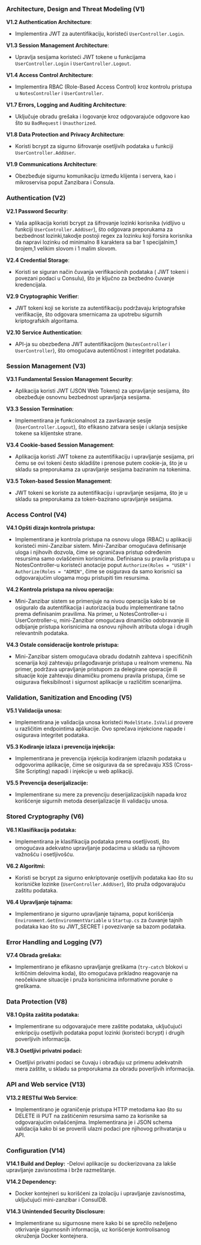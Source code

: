 ﻿
### Architecture, Design and Threat Modeling (V1)

**V1.2 Authentication Architecture**: 
- Implementira JWT za autentifikaciju, koristeći `UserController.Login`.

**V1.3 Session Management Architecture**: 
- Upravlja sesijama koristeći JWT tokene u funkcijama `UserController.Login` i `UserController.Logout`.
 
**V1.4 Access Control Architecture**: 
- Implementira RBAC (Role-Based Access Control) kroz kontrolu pristupa u `NotesController` i `UserController`.
 
**V1.7 Errors, Logging and Auditing Architecture**: 
- Uključuje obradu grešaka i logovanje kroz odgovarajuće odgovore kao što su `BadRequest` i `Unauthorized`.

**V1.8 Data Protection and Privacy Architecture**: 
- Koristi bcrypt za sigurno šifrovanje osetljivih podataka u funkciji `UserController.AddUser`.

**V1.9 Communications Architecture**: 
- Obezbeđuje sigurnu komunikaciju između klijenta i servera, kao i mikroservisa poput Zanzibara i Consula.

### Authentication (V2)
    
**V2.1 Password Security**:
- Vaša aplikacija koristi bcrypt za šifrovanje lozinki korisnika (vidljivo u funkciji `UserController.AddUser`), što odgovara preporukama za bezbednost lozinki,takodje postoji regex za lozinku koji forsira korisnika da napravi lozinku od minimalno 8 karaktera sa bar 1 specijalnim,1 brojem,1 velikim slovom i 1 malim slovom.

**V2.4 Credential Storage**: 
- Koristi se siguran način čuvanja verifikacionih podataka ( JWT tokeni i povezani podaci u Consulu), što je ključno za bezbedno čuvanje kredencijala.

**V2.9 Cryptographic Verifier**: 
- JWT tokeni koji se koriste za autentifikaciju podržavaju kriptografske verifikacije, što odgovara smernicama za upotrebu sigurnih kriptografskih algoritama.

**V2.10 Service Authentication**: 
- API-ja su obezbeđena JWT autentifikacijom (`NotesController` i `UserController`), što omogućava autentičnost i integritet podataka.

### Session Management (V3)

**V3.1 Fundamental Session Management Security**: 
- Aplikacija koristi JWT (JSON Web Tokens) za upravljanje sesijama, što obezbeđuje osnovnu bezbednost upravljanja sesijama.
    
**V3.3 Session Termination**:
- Implementirana je funkcionalnost za završavanje sesije (`UserController.Logout`), što efikasno zatvara sesije i uklanja sesijske tokene sa klijentske strane.
    
**V3.4 Cookie-based Session Management**: 
- Aplikacija koristi JWT tokene za autentifikaciju i upravljanje sesijama, pri čemu se ovi tokeni često skladište i prenose putem cookie-ja, što je u skladu sa preporukama za upravljanje sesijama baziranim na tokenima.
    
**V3.5 Token-based Session Management**: 
- JWT tokeni se koriste za autentifikaciju i upravljanje sesijama, što je u skladu sa preporukama za token-bazirano upravljanje sesijama.

### Access Control (V4)

**V4.1 Opšti dizajn kontrola pristupa:**

-   Implementirana je kontrola pristupa na osnovu uloga (RBAC) u aplikaciji koristeći mini-Zanzibar sistem. Mini-Zanzibar omogućava definisanje uloga i njihovih dozvola, čime se ograničava pristup određenim resursima samo ovlašćenim korisnicima. Definisana su pravila pristupa u NotesController-u koristeći anotacije poput `Authorize(Roles = "USER"` i `Authorize(Roles = "ADMIN"`, čime se osigurava da samo korisnici sa odgovarajućim ulogama mogu pristupiti tim resursima.

**V4.2 Kontrola pristupa na nivou operacija:**

-   Mini-Zanzibar sistem se primenjuje na nivou operacija kako bi se osiguralo da autentifikacija i autorizacija budu implementirane tačno prema definisanim pravilima. Na primer, u NotesController-u i UserController-u, mini-Zanzibar omogućava dinamičko odobravanje ili odbijanje pristupa korisnicima na osnovu njihovih atributa uloga i drugih relevantnih podataka.

**V4.3 Ostale consideracije kontrole pristupa:**

-   Mini-Zanzibar sistem omogućava obradu dodatnih zahteva i specifičnih scenarija koji zahtevaju prilagođavanje pristupa u realnom vremenu. Na primer, podržava upravljanje pristupom za delegirane operacije ili situacije koje zahtevaju dinamičku promenu pravila pristupa, čime se osigurava fleksibilnost i sigurnost aplikacije u različitim scenarijima.

### Validation, Sanitization and Encoding (V5)

**V5.1 Validacija unosa:**

-   Implementirana je validacija unosa koristeći `ModelState.IsValid` provere u različitim endpointima aplikacije. Ovo sprečava injekcione napade i osigurava integritet podataka.

**V5.3 Kodiranje izlaza i prevencija injekcija:**

-   Implementirana je prevencija injekcija kodiranjem izlaznih podataka u odgovorima aplikacije, čime se osigurava da se sprečavaju XSS (Cross-Site Scripting) napadi i injekcije u web aplikaciji.

**V5.5 Prevencija deserijalizacije:**

-   Implementirane su mere za prevenciju deserijalizacijskih napada kroz korišćenje sigurnih metoda deserijalizacije ili validaciju unosa.

### Stored Cryptography (V6)

**V6.1 Klasifikacija podataka:**

-   Implementirana je klasifikacija podataka prema osetljivosti, što omogućava adekvatno upravljanje podacima u skladu sa njihovom važnošću i osetljivošću.

**V6.2 Algoritmi:**

-   Koristi se bcrypt za sigurno enkriptovanje osetljivih podataka kao što su korisničke lozinke (`UserController.AddUser`), što pruža odgovarajuću zaštitu podataka.

**V6.4 Upravljanje tajnama:**

-   Implementirano je sigurno upravljanje tajnama, poput korišćenja `Environment.GetEnvironmentVariable` u `Startup.cs` za čuvanje tajnih podataka kao što su JWT_SECRET i povezivanje sa bazom podataka.

### Error Handling and Logging (V7)

**V7.4 Obrada grešaka:**

-   Implementirano je efikasno upravljanje greškama (`try-catch` blokovi u kritičnim delovima koda), što omogućava prikladno reagovanje na neočekivane situacije i pruža korisnicima informativne poruke o greškama.

### Data Protection (V8)

**V8.1 Opšta zaštita podataka:**

-   Implementirane su odgovarajuće mere zaštite podataka, uključujući enkripciju osetljivih podataka poput lozinki (koristeći bcrypt) i drugih poverljivih informacija.


**V8.3 Osetljivi privatni podaci:**

-   Osetljivi privatni podaci se čuvaju i obrađuju uz primenu adekvatnih mera zaštite, u skladu sa preporukama za obradu poverljivih informacija.

### API and Web service (V13)

**V13.2 RESTful Web Service**: 
- Implementirano je ograničenje pristupa HTTP metodama kao što su DELETE ili PUT na zaštićenim resursima samo za korisnike sa odgovarajućim ovlašćenjima. Implementirana je i JSON schema validacija kako bi se proverili ulazni podaci pre njihovog prihvatanja u API.

### Configuration (V14)

**V14.1 Build and Deploy:**
-Delovi aplikacije su dockerizovana za lakše upravljanje 
zavisnostima i brže razmeštanje.

**V14.2 Dependency:** 
- Docker kontejneri su korišćeni za izolaciju i upravljanje zavisnostima, uključujući mini-zanzibar i ConsulDB.

**V14.3 Unintended Security Disclosure:** 
- Implementirane su sigurnosne mere kako bi se sprečilo neželjeno otkrivanje sigurnosnih informacija, uz korišćenje kontrolisanog okruženja Docker kontejnera.

